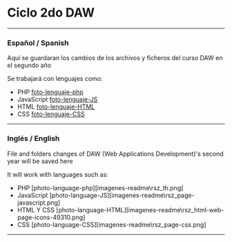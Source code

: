 # Ciclo 2do DAW #
---
### Español / Spanish ###
Aqui se guardaran los cambios de los archivos y ficheros del curso DAW en el segundo año

Se trabajará con lenguajes como:
- PHP [foto-lenguaje-php][PHP]
- JavaScript [foto-lenguaje-JS][JS]
- HTML [foto-lenguaje-HTML][HTML] 
- CSS [foto-lenguaje-CSS][CSS]

---
### Inglés / English ###
File and folders changes of DAW (Web Applications Development)'s second year will be saved here

It will work with languages such as:
- PHP [photo-language-php][imagenes-readme\rsz_th.png]
- JavaScript [photo-language-JS][imagenes-readme\rsz_page-javascript.png]
- HTML Y CSS [photo-language-HTML][imagenes-readme\rsz_html-web-page-icons-49310.png]
- CSS [photo-language-CSS][imagenes-readme\rsz_page-css.png]

---

[PHP]: imagenes-readme\rsz_th.png
[JS]: imagenes-readme\rsz_page-javascript.png
[HTML]: imagenes-readme\rsz_html-web-page-icons-49310.png
[CSS]: imagenes-readme\rsz_page-css.png